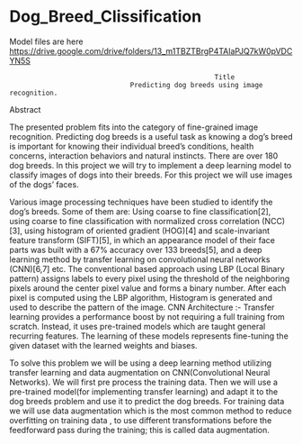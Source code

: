 # Dog_Breed_Clissification

Model files are here https://drive.google.com/drive/folders/13_m1TBZTBrgP4TAlaPJQ7kW0pVDCYN5S

                                                       Title
                                  Predicting dog breeds using image recognition.

  Abstract

The presented problem fits into the category of fine-grained image recognition.
Predicting dog breeds is a useful task as knowing a dog’s breed is important for knowing their individual breed’s conditions, health concerns, interaction behaviors and natural instincts.
There are over 180 dog breeds. In this project we will try to implement a deep learning model to classify images of dogs into their breeds. For this project we will use images of the dogs’ faces.

Various image processing techniques have been studied to identify the dog’s breeds.
Some of them are: Using coarse to fine classification[2], using coarse to fine classification with normalized cross correlation (NCC)[3], using histogram of oriented gradient (HOG)[4] and scale-invariant feature transform (SIFT)[5], in which an appearance model of their face parts was built with a 67% accuracy over 133 breeds[5], and a deep learning method by transfer learning on convolutional neural networks (CNN)[6,7] etc.
The conventional based approach using LBP (Local Binary pattern)  assigns labels to every pixel using the threshold of the neighboring pixels around the center pixel value and forms a binary number.  After each pixel is computed using the LBP algorithm, Histogram is generated and used to describe the pattern of the image.
CNN Architecture :- Transfer learning provides a performance boost by not requiring a full training from scratch. Instead, it uses pre-trained models which are taught general recurring features. The learning of these models represents fine-tuning the given dataset with the learned weights and biases.

To solve this problem we will be using a deep learning method utilizing transfer learning and data augmentation on CNN(Convolutional Neural Networks). We will first pre process the training data. Then we will use a pre-trained model(for implementing transfer learning) and adapt it to the dog breeds problem and use it to predict the dog breeds. For training data we will use data augmentation which is the  most common method to reduce overfitting on training data , to use different transformations before the feedforward pass during the training; this is called data augmentation.
